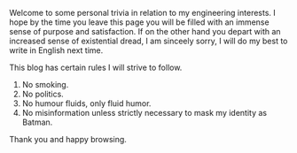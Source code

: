 Welcome to some personal trivia in relation to my engineering interests.
I hope by the time you leave this page you will be filled with an immense sense of purpose and satisfaction.
If on the other hand you depart with an increased sense of existential dread, I am sinceely sorry, I will do my best to write in English next time.

This blog has certain rules I will strive to follow.
1. No smoking.
2. No politics.
3. No humour fluids, only fluid humor.
4. No misinformation unless strictly necessary to mask my identity as Batman.

Thank you and happy browsing.
